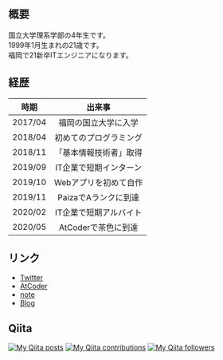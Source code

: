 ## 概要

国立大学理系学部の4年生です。  
1999年1月生まれの21歳です。  
福岡で21新卒ITエンジニアになります。

## 経歴

| 時期 | 出来事 |
|:-:|:-:|
| 2017/04 | 福岡の国立大学に入学 |
| 2018/04 | 初めてのプログラミング |
| 2018/11 | 「基本情報技術者」取得 |
| 2019/09 | IT企業で短期インターン |
| 2019/10 | Webアプリを初めて自作 |
| 2019/11 | PaizaでAランクに到達 |
| 2020/02 | IT企業で短期アルバイト |
| 2020/05 | AtCoderで茶色に到達 |

## リンク

- [Twitter](https://twitter.com/yuya_yuzen)
- [AtCoder](https://atcoder.jp/users/yuya_yuzen)
- [note](https://note.com/yuya_yuzen)
- [Blog](https://yuya-yuzen.com)

## Qiita

[![My Qiita posts](https://qiita-badge.apiapi.app/s/yuya_yuzen/posts.svg)](http://qiita.com/yuya_yuzen)
[![My Qiita contributions](https://qiita-badge.apiapi.app/s/yuya_yuzen/contributions.svg)](http://qiita.com/yuya_yuzen)
[![My Qiita followers](https://qiita-badge.apiapi.app/s/yuya_yuzen/followers.svg)](http://qiita.com/yuya_yuzen)
                

<!--
**yuya-yuzen/yuya-yuzen** is a ✨ _special_ ✨ repository because its `README.md` (this file) appears on your GitHub profile.

Here are some ideas to get you started:

- 🔭 I’m currently working on ...
- 🌱 I’m currently learning ...
- 👯 I’m looking to collaborate on ...
- 🤔 I’m looking for help with ...
- 💬 Ask me about ...
- 📫 How to reach me: ...
- 😄 Pronouns: ...
- ⚡ Fun fact: ...
-->
